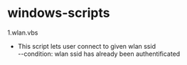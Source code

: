 # windows-scripts

1.wlan.vbs
  * This script lets user connect to given wlan ssid  
--condition: wlan ssid has already been authentificated  